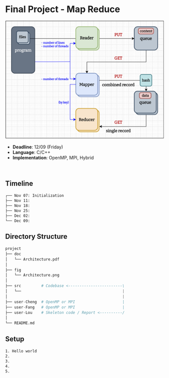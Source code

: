 # Final Project - Map Reduce
![Architecture](./fig/Architecture.png "Architecture")
* **Deadline**: 12/09 (Friday)
* **Language**: C/C++
* **Implementation**: OpenMP, MPI, Hybrid

<br />

## Timeline
``` text
┌── Nov 07: Initialization
├── Nov 11: 
├── Nov 18: 
├── Nov 25: 
├── Dec 02: 
└── Dec 09: 
```

## Directory Structure
``` python
project
├── doc
│   └── Architecture.pdf
│
├── fig
│   └── Architecture.png
│
├── src         # Codebase <------------------------\
│   └──                                             |
│                                                   |
├── user-Cheng  # OpenMP or MPI                     |
├── user-Fang   # OpenMP or MPI                     |
├── user-Lou    # Skeleton code / Report <----------/
│
└── README.md
```

## Setup
``` shell
1. Hello world
2. 
3. 
4. 
5. 
```
